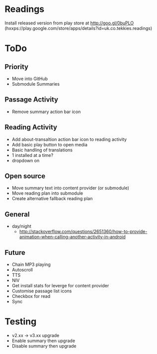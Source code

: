 # Readings #

Install released version from play store at http://goo.gl/0buPLO (hxxps://play.google.com/store/apps/details?id=uk.co.tekkies.readings)


# ToDo #

## Priority ##
- Move into GitHub
 - Submodule Summaries

## Passage Activity ##
- Remove summary action bar icon
## Reading Activity ##
- Add about-transaltion action bar icon to reading activity
- Add basic play button to open media
- Basic handling of translations
 - 1 installed at a time?
 - dropdown on 
## Open source ##
- Move summary text into content provider (or submodule)
- Move reading plan into submodule
 - Create alternative fallback reading plan
## General ##
- day/night
  - http://stackoverflow.com/questions/2651360/how-to-provide-animation-when-calling-another-activity-in-android
## Future ##
- Chain MP3 playing
- Autoscroll
- TTS
- NIV
 - Get install stats for leverge for content provider
- Customise passage list icons
 - Checkbox for read
  - Sync

# Testing #
- v2.xx -> v3.xx upgrade
 - Enable summary then upgrade
 - Disable summary then upgrade

